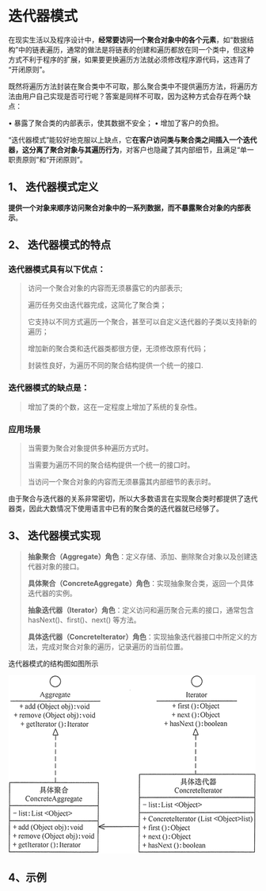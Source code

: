 #  迭代器模式

在现实生活以及程序设计中，**经常要访问一个聚合对象中的各个元素**，如“数据结构”中的链表遍历，通常的做法是将链表的创建和遍历都放在同一个类中，但这种方式不利于程序的扩展，如果要更换遍历方法就必须修改程序源代码，这违背了 “开闭原则”。

既然将遍历方法封装在聚合类中不可取，那么聚合类中不提供遍历方法，将遍历方法由用户自己实现是否可行呢？答案是同样不可取，因为这种方式会存在两个缺点：

• 暴露了聚合类的内部表示，使其数据不安全；
• 增加了客户的负担。

“迭代器模式”能较好地克服以上缺点，它**在客户访问类与聚合类之间插入一个迭代器，这分离了聚合对象与其遍历行为**，对客户也隐藏了其内部细节，且满足“单一职责原则”和“开闭原则”。

## 1、 迭代器模式定义

**提供一个对象来顺序访问聚合对象中的一系列数据，而不暴露聚合对象的内部表示**。

## 2、 迭代器模式的特点

###  迭代器模式具有以下优点：

> 访问一个聚合对象的内容而无须暴露它的内部表示;
> 
> 遍历任务交由迭代器完成，这简化了聚合类；
> 
> 它支持以不同方式遍历一个聚合，甚至可以自定义迭代器的子类以支持新的遍历；
> 
> 增加新的聚合类和迭代器类都很方便，无须修改原有代码；
> 
> 封装性良好，为遍历不同的聚合结构提供一个统一的接口.
> 

###  迭代器模式的缺点是：

> 增加了类的个数，这在一定程度上增加了系统的复杂性。
> 

### 应用场景

> 当需要为聚合对象提供多种遍历方式时。
>
> 当需要为遍历不同的聚合结构提供一个统一的接口时。
>
> 当访问一个聚合对象的内容而无须暴露其内部细节的表示时。
>

由于聚合与迭代器的关系非常密切，所以大多数语言在实现聚合类时都提供了迭代器类，因此大数情况下使用语言中已有的聚合类的迭代器就已经够了。

## 3、 迭代器模式实现

> **抽象聚合（Aggregate）角色**：定义存储、添加、删除聚合对象以及创建迭代器对象的接口。
> 
> **具体聚合（ConcreteAggregate）角色**：实现抽象聚合类，返回一个具体迭代器的实例。
>
> **抽象迭代器（Iterator）角色**：定义访问和遍历聚合元素的接口，通常包含 hasNext()、first()、next() 等方法。
>
> **具体迭代器（Concretelterator）角色**：实现抽象迭代器接口中所定义的方法，完成对聚合对象的遍历，记录遍历的当前位置。
>

迭代器模式的结构图如图所示

![ 迭代器模式](../illustration/20_1_UML.png)

## 4、示例


